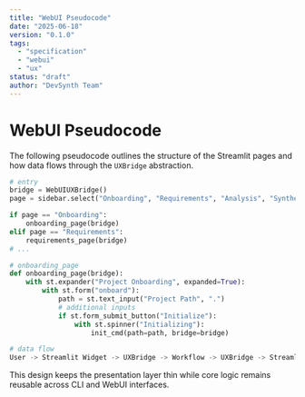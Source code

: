 ```yaml
---
title: "WebUI Pseudocode"
date: "2025-06-18"
version: "0.1.0"
tags:
  - "specification"
  - "webui"
  - "ux"
status: "draft"
author: "DevSynth Team"
---
```


# WebUI Pseudocode

The following pseudocode outlines the structure of the Streamlit pages and how data flows through the `UXBridge` abstraction.

```python
# entry
bridge = WebUIUXBridge()
page = sidebar.select("Onboarding", "Requirements", "Analysis", "Synthesis", "Config")

if page == "Onboarding":
    onboarding_page(bridge)
elif page == "Requirements":
    requirements_page(bridge)
# ...
```

```python
# onboarding_page
def onboarding_page(bridge):
    with st.expander("Project Onboarding", expanded=True):
        with st.form("onboard"):
            path = st.text_input("Project Path", ".")
            # additional inputs
            if st.form_submit_button("Initialize"):
                with st.spinner("Initializing"):
                    init_cmd(path=path, bridge=bridge)
```

```python
# data flow
User -> Streamlit Widget -> UXBridge -> Workflow -> UXBridge -> Streamlit
```

This design keeps the presentation layer thin while core logic remains reusable across CLI and WebUI interfaces.
